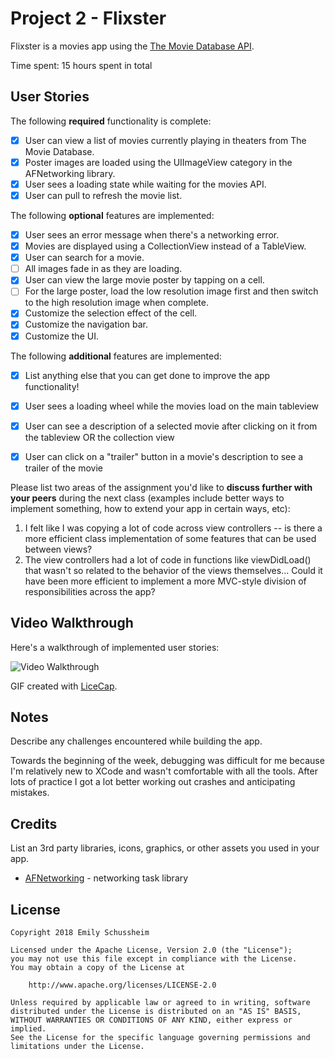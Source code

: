 # Project 2 - Flixster

Flixster is a movies app using the [The Movie Database API](http://docs.themoviedb.apiary.io/#).

Time spent: 15 hours spent in total

## User Stories

The following **required** functionality is complete:

- [X] User can view a list of movies currently playing in theaters from The Movie Database.
- [X] Poster images are loaded using the UIImageView category in the AFNetworking library.
- [X] User sees a loading state while waiting for the movies API.
- [X] User can pull to refresh the movie list.

The following **optional** features are implemented:

- [X] User sees an error message when there's a networking error.
- [X] Movies are displayed using a CollectionView instead of a TableView.
- [X] User can search for a movie.
- [ ] All images fade in as they are loading.
- [X] User can view the large movie poster by tapping on a cell.
- [ ] For the large poster, load the low resolution image first and then switch to the high resolution image when complete.
- [X] Customize the selection effect of the cell.
- [X] Customize the navigation bar.
- [X] Customize the UI.

The following **additional** features are implemented:

- [X] List anything else that you can get done to improve the app functionality!

- [X] User sees a loading wheel while the movies load on the main tableview
  
- [X] User can see a description of a selected movie after clicking on it from the tableview OR the collection view
  
- [X] User can click on a "trailer" button in a movie's description to see a trailer of the movie

Please list two areas of the assignment you'd like to **discuss further with your peers** during the next class (examples include better ways to implement something, how to extend your app in certain ways, etc):

1.  I felt like I was copying a lot of code across view controllers -- 
    is there a more efficient class implementation of some features that can be used between views? 
2.  The view controllers had a lot of code in functions like viewDidLoad() that wasn't so related to the behavior of the views themselves...
    Could it have been more efficient to implement a more MVC-style division of responsibilities across the app? 

## Video Walkthrough

Here's a walkthrough of implemented user stories:

<img src='http://i.imgur.com/link/to/your/gif/file.gif' title='Video Walkthrough' width='' alt='Video Walkthrough' />

GIF created with [LiceCap](http://www.cockos.com/licecap/).

## Notes

Describe any challenges encountered while building the app.

Towards the beginning of the week, debugging was difficult for me because I'm relatively new to XCode and wasn't comfortable with all the tools.
After lots of practice I got a lot better working out crashes and anticipating mistakes.  

## Credits

List an 3rd party libraries, icons, graphics, or other assets you used in your app.

- [AFNetworking](https://github.com/AFNetworking/AFNetworking) - networking task library

## License

    Copyright 2018 Emily Schussheim

    Licensed under the Apache License, Version 2.0 (the "License");
    you may not use this file except in compliance with the License.
    You may obtain a copy of the License at

        http://www.apache.org/licenses/LICENSE-2.0

    Unless required by applicable law or agreed to in writing, software
    distributed under the License is distributed on an "AS IS" BASIS,
    WITHOUT WARRANTIES OR CONDITIONS OF ANY KIND, either express or implied.
    See the License for the specific language governing permissions and
    limitations under the License.
